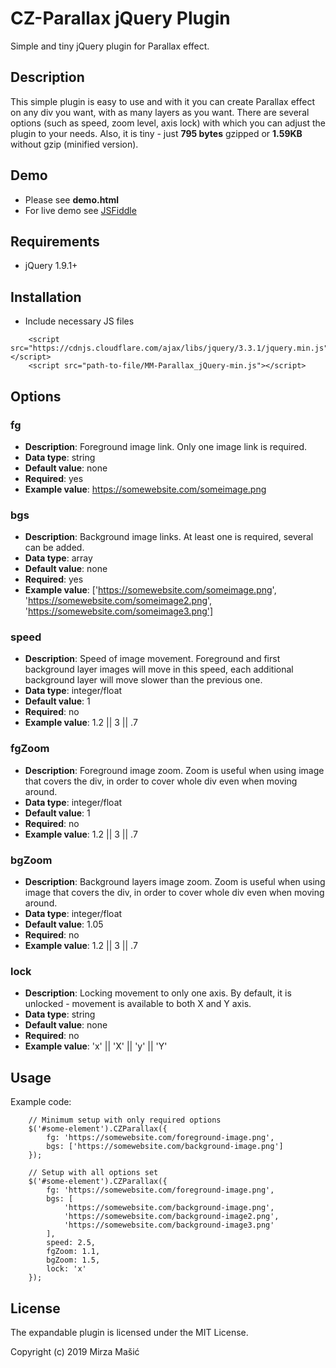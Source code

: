 # CZ-Parallax jQuery Plugin

Simple and tiny jQuery plugin for Parallax effect.

## Description
This simple plugin is easy to use and with it you can create Parallax effect on any div you want, with as many layers as you want. There are several options (such as speed, zoom level, axis lock) with which you can adjust the plugin to your needs. Also, it is tiny - just **795 bytes** gzipped or **1.59KB** without gzip (minified version).

## Demo
* Please see **demo.html**
* For live demo see [JSFiddle](https://jsfiddle.net/gqvuyw8r/)

## Requirements
* jQuery 1.9.1+

## Installation
* Include necessary JS files

```
    <script src="https://cdnjs.cloudflare.com/ajax/libs/jquery/3.3.1/jquery.min.js"></script>
    <script src="path-to-file/MM-Parallax_jQuery-min.js"></script>
```

## Options

### fg
* **Description**: Foreground image link. Only one image link is required.
* **Data type**: string
* **Default value**: none
* **Required**: yes
* **Example value**: https://somewebsite.com/someimage.png

### bgs
* **Description**: Background image links. At least one is required, several can be added.
* **Data type**: array
* **Default value**: none
* **Required**: yes
* **Example value**: ['https://somewebsite.com/someimage.png', 'https://somewebsite.com/someimage2.png', 'https://somewebsite.com/someimage3.png']

### speed
* **Description**: Speed of image movement. Foreground and first background layer images will move in this speed, each additional background layer will move slower than the previous one.
* **Data type**: integer/float
* **Default value**: 1
* **Required**: no
* **Example value**: 1.2 || 3 || .7

### fgZoom
* **Description**: Foreground image zoom. Zoom is useful when using image that covers the div, in order to cover whole div even when moving around. 
* **Data type**: integer/float
* **Default value**: 1
* **Required**: no
* **Example value**: 1.2 || 3 || .7

### bgZoom
* **Description**: Background layers image zoom. Zoom is useful when using image that covers the div, in order to cover whole div even when moving around. 
* **Data type**: integer/float
* **Default value**: 1.05
* **Required**: no
* **Example value**: 1.2 || 3 || .7

### lock
* **Description**: Locking movement to only one axis. By default, it is unlocked - movement is available to both X and Y axis.
* **Data type**: string
* **Default value**: none
* **Required**: no
* **Example value**: 'x' || 'X' || 'y' || 'Y'

## Usage
Example code:

```
    // Minimum setup with only required options
    $('#some-element').CZParallax({
        fg: 'https://somewebsite.com/foreground-image.png',
        bgs: ['https://somewebsite.com/background-image.png']
    });

    // Setup with all options set
    $('#some-element').CZParallax({
        fg: 'https://somewebsite.com/foreground-image.png',
        bgs: [
            'https://somewebsite.com/background-image.png',
            'https://somewebsite.com/background-image2.png',
            'https://somewebsite.com/background-image3.png'
        ],
        speed: 2.5,
        fgZoom: 1.1,
        bgZoom: 1.5,
        lock: 'x'
    });
```

## License

The expandable plugin is licensed under the MIT License.

Copyright (c) 2019 Mirza Mašić
